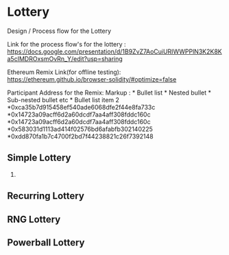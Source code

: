 # Lottery
Design / Process flow for the Lottery

Link for the process flow's for the lottery : 
https://docs.google.com/presentation/d/1B9ZvZ7AoCuiURIWWPPlN3K2K8Ka5cIMDROxsmOvRn_Y/edit?usp=sharing

Ethereum Remix Link(for offline testing):
https://ethereum.github.io/browser-solidity/#optimize=false

Participant Address for the Remix:
 Markup : * Bullet list
              * Nested bullet
                  * Sub-nested bullet etc
          * Bullet list item 2
*0xca35b7d915458ef540ade6068dfe2f44e8fa733c
*0x14723a09acff6d2a60dcdf7aa4aff308fddc160c
*0x14723a09acff6d2a60dcdf7aa4aff308fddc160c
*0x583031d1113ad414f02576bd6afabfb302140225
*0xdd870fa1b7c4700f2bd7f44238821c26f7392148

## Simple Lottery
1.


## Recurring Lottery
## RNG Lottery
## Powerball Lottery
